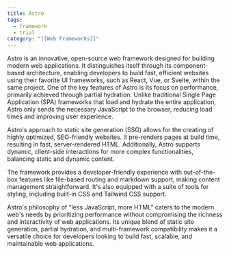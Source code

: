 ```yaml
---
title: Astro
tags:
  - framework
  - trial
category: "[[Web Frameworks]]"
---
```

Astro is an innovative, open-source web framework designed for building modern web applications. It distinguishes itself through its component-based architecture, enabling developers to build fast, efficient websites using their favorite UI frameworks, such as React, Vue, or Svelte, within the same project. One of the key features of Astro is its focus on performance, primarily achieved through partial hydration. Unlike traditional Single Page Application (SPA) frameworks that load and hydrate the entire application, Astro only sends the necessary JavaScript to the browser, reducing load times and improving user experience.

Astro's approach to static site generation (SSG) allows for the creating of highly optimized, SEO-friendly websites. It pre-renders pages at build time, resulting in fast, server-rendered HTML. Additionally, Astro supports dynamic, client-side interactions for more complex functionalities, balancing static and dynamic content.

The framework provides a developer-friendly experience with out-of-the-box features like file-based routing and markdown support, making content management straightforward. It's also equipped with a suite of tools for styling, including built-in CSS and Tailwind CSS support.

Astro's philosophy of "less JavaScript, more HTML" caters to the modern web's needs by prioritizing performance without compromising the richness and interactivity of web applications. Its unique blend of static site generation, partial hydration, and multi-framework compatibility makes it a versatile choice for developers looking to build fast, scalable, and maintainable web applications.